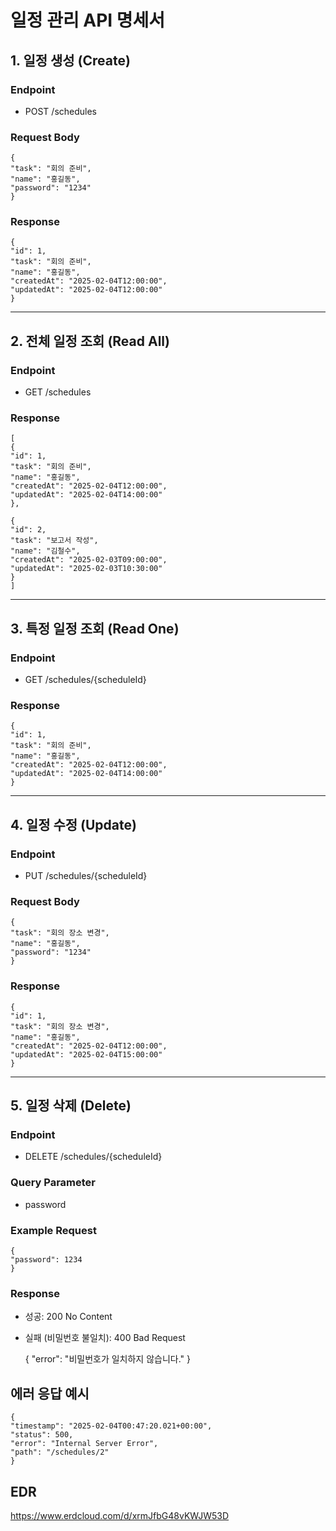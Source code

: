 # 일정 관리 API 명세서

## 1. 일정 생성 (Create)

### Endpoint

* POST /schedules

### Request Body

    {
    "task": "회의 준비",
    "name": "홍길동",
    "password": "1234"
    }

### Response

    {
    "id": 1,
    "task": "회의 준비",
    "name": "홍길동",
    "createdAt": "2025-02-04T12:00:00",
    "updatedAt": "2025-02-04T12:00:00"
    }

----

## 2. 전체 일정 조회 (Read All)

### Endpoint

* GET /schedules

### Response

    [
    {
    "id": 1,
    "task": "회의 준비",
    "name": "홍길동",
    "createdAt": "2025-02-04T12:00:00",
    "updatedAt": "2025-02-04T14:00:00"
    },
    
    {
    "id": 2,
    "task": "보고서 작성",
    "name": "김철수",
    "createdAt": "2025-02-03T09:00:00",
    "updatedAt": "2025-02-03T10:30:00"
    }
    ]

----

## 3. 특정 일정 조회 (Read One)

### Endpoint

* GET /schedules/{scheduleId}

### Response

    {
    "id": 1,
    "task": "회의 준비",
    "name": "홍길동",
    "createdAt": "2025-02-04T12:00:00",
    "updatedAt": "2025-02-04T14:00:00"
    }

----

## 4. 일정 수정 (Update)

### Endpoint

* PUT /schedules/{scheduleId}

### Request Body

    {
    "task": "회의 장소 변경",
    "name": "홍길동",
    "password": "1234"
    }

### Response

    {
    "id": 1,
    "task": "회의 장소 변경",
    "name": "홍길동",
    "createdAt": "2025-02-04T12:00:00",
    "updatedAt": "2025-02-04T15:00:00"
    }

----

## 5. 일정 삭제 (Delete)

### Endpoint

* DELETE /schedules/{scheduleId}

### Query Parameter

* password

### Example Request

    {
    "password": 1234
    }

### Response

* 성공: 200 No Content

* 실패 (비밀번호 불일치): 400 Bad Request


    {
    "error": "비밀번호가 일치하지 않습니다."
    }

## 에러 응답 예시

    {
    "timestamp": "2025-02-04T00:47:20.021+00:00",
    "status": 500,
    "error": "Internal Server Error",
    "path": "/schedules/2"
    }

## EDR
https://www.erdcloud.com/d/xrmJfbG48vKWJW53D
